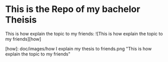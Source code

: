 # This is the Repo of my bachelor Theisis

This is how explain the topic to my friends:
![This is how explain the topic to my friends][how]

[//]: # (LINKS)


[//]: # (IMAGES)

[how]: doc/images/how I explain my thesis to friends.png "This is how explain the topic to my friends"

